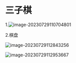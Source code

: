 # 三子棋

1.![image-20230729110704801](C:\Users\h\AppData\Roaming\Typora\typora-user-images\image-20230729110704801.png)

2.棋盘

![image-20230729112843256](C:\Users\h\AppData\Roaming\Typora\typora-user-images\image-20230729112843256.png)

![image-20230729112953667](C:\Users\h\AppData\Roaming\Typora\typora-user-images\image-20230729112953667.png)